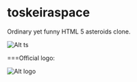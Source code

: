 toskeiraspace
=============

Ordinary yet funny HTML 5 asteroids clone.


![Alt ts](https://raw.githubusercontent.com/EsmerilProgramming/toskeiraspace/master/ts.png)



===Official logo:

![Alt logo](https://raw.githubusercontent.com/EsmerilProgramming/toskeiraspace/master/logo.png)
